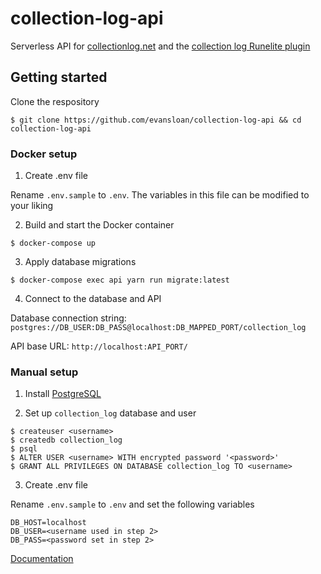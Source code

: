 # collection-log-api

Serverless API for [collectionlog.net](https://github.com/evansloan/collectionlog.net) and the [collection log Runelite plugin](https://github.com/evansloan/collection-log)

## Getting started

Clone the respository

```
$ git clone https://github.com/evansloan/collection-log-api && cd collection-log-api
```

### Docker setup

1. Create .env file

Rename `.env.sample` to `.env`. The variables in this file can be modified to your liking

2. Build and start the Docker container

```
$ docker-compose up
```

3. Apply database migrations

```
$ docker-compose exec api yarn run migrate:latest
```

4. Connect to the database and API

Database connection string: `postgres://DB_USER:DB_PASS@localhost:DB_MAPPED_PORT/collection_log`

API base URL: `http://localhost:API_PORT/`

### Manual setup

1. Install [PostgreSQL](https://www.postgresql.org/download/)

2. Set up `collection_log` database and user

```
$ createuser <username>
$ createdb collection_log
$ psql
$ ALTER USER <username> WITH encrypted password '<password>'
$ GRANT ALL PRIVILEGES ON DATABASE collection_log TO <username>
```

3. Create .env file

Rename `.env.sample` to `.env` and set the following variables

```
DB_HOST=localhost
DB_USER=<username used in step 2>
DB_PASS=<password set in step 2>
```

[Documentation](https://docs.collectionlog.net)
